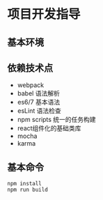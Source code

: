 # 项目开发指导

## 基本环境

## 依赖技术点

- webpack
- babel 语法解析
- es6/7 基本语法
- esLint 语法检查
- npm scripts 统一的任务构建
- react组件化的基础类库
- mocha 
- karma
## 基本命令

```
npm install
npm run build

```
